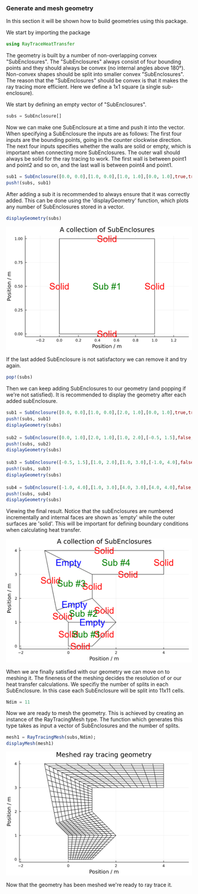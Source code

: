### Generate and mesh geometry

In this section it will be shown how to build geometries using this package.

We start by importing the package

```julia
using RayTraceHeatTransfer
```

The geometry is built by a number of non-overlapping convex "SubEnclosures".
The "SubEnclosures" always consist of four bounding points and they should always be convex (no internal angles above 180°).
Non-convex shapes should be split into smaller convex "SubEnclosures".
The reason that the "SubEnclosures" should be convex is that it makes the ray tracing more efficient.
Here we define a 1x1 square (a single sub-enclosure).

We start by defining an empty vector of "SubEnclosures".

```julia
subs = SubEnclosure[]
```

Now we can make one SubEnclosure at a time and push it into the vector.
When specifying a SubEnclosure the inputs are as follows:
The first four inputs are the bounding points, going in the counter clockwise direction.
The next four inputs specifies whether the walls are solid or empty, which is important when connecting more SubEnclosures.
The outer wall should always be solid for the ray tracing to work.
The first wall is between point1 and point2 and so on, and the last wall is between point4 and point1.

```julia
sub1 = SubEnclosure([0.0, 0.0],[1.0, 0.0],[1.0, 1.0],[0.0, 1.0],true,true,true,true)
push!(subs, sub1)
```

After adding a sub it is recommended to always ensure that it was correctly added.
This can be done using the 'displayGeometry' function, which plots any number of SubEnclosures stored in a vector.

```julia
displayGeometry(subs)
```

![plot](./oneSubEnclosure.png)

If the last added SubEnclosure is not satisfactory we can remove it and try again.

```julia
pop!(subs)
```

Then we can keep adding SubEnclosures to our geometry (and popping if we're not satisfied).
It is recommended to display the geometry after each added subEnclosure.

```julia
sub1 = SubEnclosure([0.0, 0.0],[1.0, 0.0],[2.0, 1.0],[0.0, 1.0],true,true,false,true)
push!(subs, sub1)
displayGeometry(subs)

sub2 = SubEnclosure([0.0, 1.0],[2.0, 1.0],[1.0, 2.0],[-0.5, 1.5],false,true,false,true)
push!(subs, sub2)
displayGeometry(subs)

sub3 = SubEnclosure([-0.5, 1.5],[1.0, 2.0],[1.0, 3.0],[-1.0, 4.0],false,true,false,true)
push!(subs, sub3)
displayGeometry(subs)

sub4 = SubEnclosure([-1.0, 4.0],[1.0, 3.0],[4.0, 3.0],[4.0, 4.0],false,true,true,true)
push!(subs, sub4)
displayGeometry(subs)
```

Viewing the final result.
Notice that the subEnclosures are numbered incrementally and internal faces are shown as 'empty' while the outer surfaces are 'solid'.
This will be important for defining boundary conditions when calculating heat transfer.

![plot](./fourSubEnclosures.png)

When we are finally satisfied with our geometry we can move on to meshing it.
The fineness of the meshing decides the resolution of or our heat transfer calculations.
We specifiy the number of splits in each SubEnclosure.
In this case each SubEnclosure will be split into 11x11 cells.

```julia
Ndim = 11
```

Now we are ready to mesh the geometry.
This is achieved by creating an instance of the RayTracingMesh type.
The function which generates this type takes as input a vector of SubEnclosures and the number of splits.

```julia
mesh1 = RayTracingMesh(subs,Ndim);
displayMesh(mesh1)
```

![plot](./fourSubEnclosuresMesh.png)

Now that the geometry has been meshed we're ready to ray trace it.
